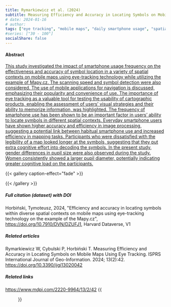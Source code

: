 ```yaml
---
title: Rymarkiewicz et al. (2024)
subtitle: Measuring Efficiency and Accuracy in Locating Symbols on Mobile Maps Using Eye Tracking
# date: 2024-01-16
# author:
tags: ["eye tracking", "mobile maps", "daily smartphone usage", "spatial contexts", "locating symbols","mobile navigation"]
#series: ["30 - 100"]
socialShare: false
---
```

#### Abstract
[This study investigated the impact of smartphone usage frequency on the effectiveness and accuracy of symbol location in a variety of spatial contexts on mobile maps using eye-tracking technology while utilizing the example of Mapy.cz. The scanning speed and symbol detection were also considered. The use of mobile applications for navigation is discussed, emphasizing their popularity and convenience of use. The importance of eye tracking as a valuable tool for testing the usability of cartographic products, enabling the assessment of users’ visual strategies and their ability to memorize information, was highlighted. The frequency of smartphone use has been shown to be an important factor in users’ ability to locate symbols in different spatial contexts. Everyday smartphone users have shown higher accuracy and efficiency in image processing, suggesting a potential link between habitual smartphone use and increased efficiency in mapping tasks. Participants who were dissatisfied with the legibility of a map looked longer at the symbols, suggesting that they put extra cognitive effort into decoding the symbols. In the present study, gender differences in pupil size were also observed during the study. Women consistently showed a larger pupil diameter, potentially indicating greater cognitive load on the participants.](https://www.mdpi.com/2220-9964/13/2/42)

{{< gallery caption-effect="fade" >}}

{{< /gallery >}}
##### Full citation (dataset) with DOI
Horbiński, Tymoteusz, 2024, "Efficiency and accuracy in locating symbols within diverse spatial contexts on mobile maps using eye-tracking technology on the example of the Mapy.cz", https://doi.org/10.7910/DVN/DZUFJ1, Harvard Dataverse, V1

##### Related articles
Rymarkiewicz W, Cybulski P, Horbiński T. Measuring Efficiency and Accuracy in Locating Symbols on Mobile Maps Using Eye Tracking. ISPRS International Journal of Geo-Information. 2024; 13(2):42. https://doi.org/10.3390/ijgi13020042

##### Related links
https://www.mdpi.com/2220-9964/13/2/42
{{<figure src="/Repository/img/img08.jpg">}}
<!--more-->